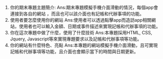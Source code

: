 1.	你的期末專題主題簡介:
Ans:期末專題模擬手機介面滑動的情況，每個app會連接到各自的網站
，而且也可以該介面也有記帳和代辦事項的功能。
2.	使用者要怎麼使用你的網站
Ans:使用者可以透過點擊app而造訪app相關網站，使用者也可以輸入金額、日期或事件描述來實現記帳和代辦事項的功能。
3.	你在這次專題中做了什麼，使用了什麼技術
Ans:本專題採用HTML, CSS, Jquery, Javascript等來實現專題要求以及記帳和代辦事項等功能。
4.	你的網站有什麼特色、亮點
Ans:本專題的網站模擬手機介面滑動，且可實現記帳和代辦事項等功能，且介面也會顯示當下的時間與日期更新。

